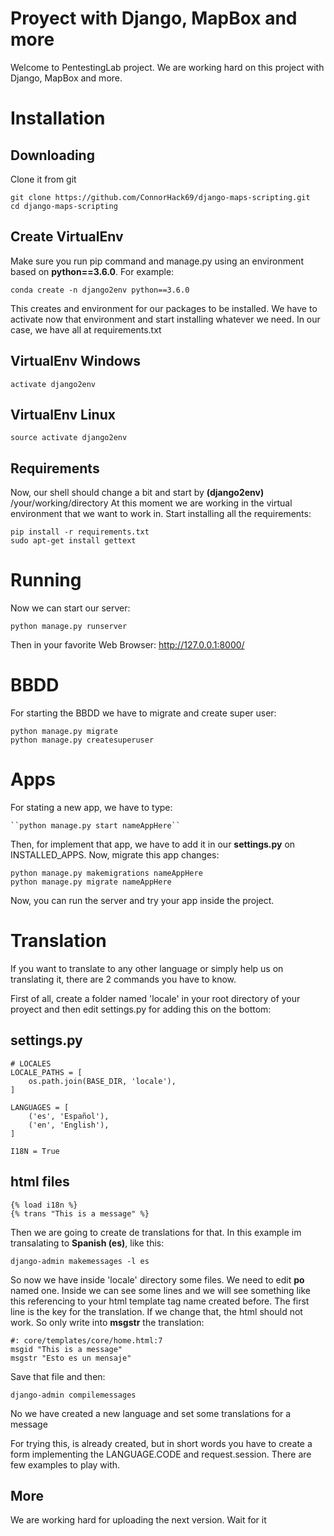 
# Proyect with Django, MapBox and more

Welcome to PentestingLab project. We are working hard on this project with Django, MapBox and more.

# Installation

## Downloading

Clone it from git

    git clone https://github.com/ConnorHack69/django-maps-scripting.git
    cd django-maps-scripting
    
## Create VirtualEnv

Make sure you run pip command and manage.py using an environment based on **python==3.6.0**. For example:

    conda create -n django2env python==3.6.0
    
This creates and environment for our packages to be installed. We have to activate now that environment and start installing whatever we need. In our case, we have all at requirements.txt

## VirtualEnv Windows

    activate django2env
    
## VirtualEnv Linux

    source activate django2env
    
## Requirements
    
Now, our shell should change a bit and start by **(django2env)** /your/working/directory
At this moment we are working in the virtual environment that we want to work in. Start installing all the requirements:

    pip install -r requirements.txt
    sudo apt-get install gettext
    
# Running

Now we can start our server:

    python manage.py runserver
    
Then in your favorite Web Browser: http://127.0.0.1:8000/

# BBDD

For starting the BBDD we have to migrate and create super user:

    python manage.py migrate
    python manage.py createsuperuser
    
# Apps

For stating a new app, we have to type:

    ``python manage.py start nameAppHere``

Then, for implement that app, we have to add it in our **settings.py** on INSTALLED_APPS. Now, migrate this app changes:

    python manage.py makemigrations nameAppHere
    python manage.py migrate nameAppHere
    
Now, you can run the server and try your app inside the project.
    
# Translation

If you want to translate to any other language or simply help us on translating it, there are 2 commands you have to know.

First of all, create a folder named 'locale' in your root directory of your proyect and then edit settings.py for adding this on the bottom:

## settings.py

    # LOCALES
    LOCALE_PATHS = [
        os.path.join(BASE_DIR, 'locale'),
    ]

    LANGUAGES = [
        ('es', 'Español'),
        ('en', 'English'),
    ]
    
    I18N = True
    
## html files

    {% load i18n %}
    {% trans "This is a message" %}
    
Then we are going to create de translations for that. In this example im transalating to **Spanish (es)**, like this:

    django-admin makemessages -l es
    
So now we have inside 'locale' directory some files. We need to edit **po** named one.
Inside we can see some lines and we will see something like this referencing to your html template tag name created before.
The first line is the key for the translation. If we change that, the html should not work. So only write into **msgstr** the translation:

    #: core/templates/core/home.html:7
    msgid "This is a message"
    msgstr "Esto es un mensaje"
    
Save that file and then:

    django-admin compilemessages
    
No we have created a new language and set some translations for a message

For trying this, is already created, but in short words you have to create a form implementing the LANGUAGE.CODE and request.session. There are few examples to play with.

## More

We are working hard for uploading the next version. Wait for it
